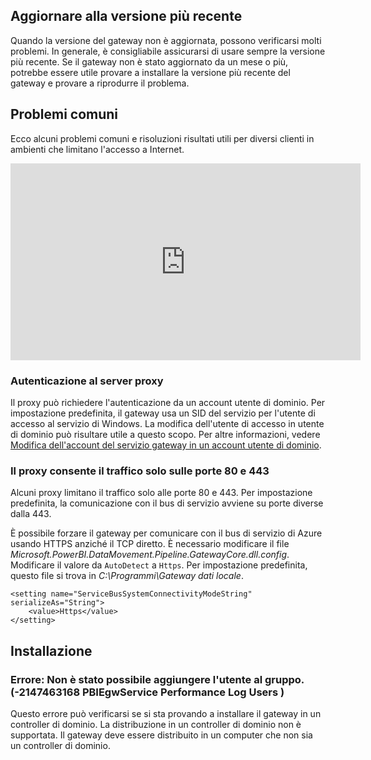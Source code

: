## <a name="update-to-the-latest-version"></a>Aggiornare alla versione più recente
Quando la versione del gateway non è aggiornata, possono verificarsi molti problemi.  In generale, è consigliabile assicurarsi di usare sempre la versione più recente.  Se il gateway non è stato aggiornato da un mese o più, potrebbe essere utile provare a installare la versione più recente del gateway e provare a riprodurre il problema.

## <a name="common-issues"></a>Problemi comuni
Ecco alcuni problemi comuni e risoluzioni risultati utili per diversi clienti in ambienti che limitano l'accesso a Internet.

<iframe width="560" height="315" src="https://www.youtube.com/embed/-t7RO6mHATI?showinfo=0" frameborder="0" allowfullscreen></iframe>

### <a name="authentication-to-proxy-server"></a>Autenticazione al server proxy
Il proxy può richiedere l'autenticazione da un account utente di dominio. Per impostazione predefinita, il gateway usa un SID del servizio per l'utente di accesso al servizio di Windows. La modifica dell'utente di accesso in utente di dominio può risultare utile a questo scopo. Per altre informazioni, vedere [Modifica dell'account del servizio gateway in un account utente di dominio](../service-gateway-proxy.md#changing-the-gateway-service-account-to-a-domain-user).

### <a name="your-proxy-only-allows-ports-80-and-443-traffic"></a>Il proxy consente il traffico solo sulle porte 80 e 443
Alcuni proxy limitano il traffico solo alle porte 80 e 443. Per impostazione predefinita, la comunicazione con il bus di servizio avviene su porte diverse dalla 443.

È possibile forzare il gateway per comunicare con il bus di servizio di Azure usando HTTPS anziché il TCP diretto. È necessario modificare il file *Microsoft.PowerBI.DataMovement.Pipeline.GatewayCore.dll.config*. Modificare il valore da `AutoDetect` a `Https`. Per impostazione predefinita, questo file si trova in *C:\Programmi\Gateway dati locale*.

```
<setting name="ServiceBusSystemConnectivityModeString" serializeAs="String">
    <value>Https</value>
</setting>
```

## <a name="installation"></a>Installazione
### <a name="error-failed-to-add-user-to-group---2147463168---pbiegwservice---performance-log-users---"></a>Errore: Non è stato possibile aggiungere l'utente al gruppo.  (-2147463168   PBIEgwService   Performance Log Users   )
Questo errore può verificarsi se si sta provando a installare il gateway in un controller di dominio. La distribuzione in un controller di dominio non è supportata. Il gateway deve essere distribuito in un computer che non sia un controller di dominio.

